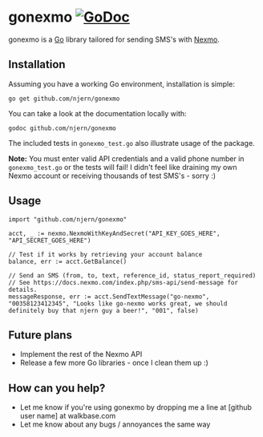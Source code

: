 # gonexmo [![GoDoc](https://godoc.org/github.com/njern/gonexmo?status.png)](https://godoc.org/github.com/njern/gonexmo)

gonexmo is a [Go](http://golang.org/) library tailored for sending SMS's with [Nexmo](https://www.nexmo.com/).


## Installation

Assuming you have a working Go environment, installation is simple:

    go get github.com/njern/gonexmo

You can take a look at the documentation locally with:

	godoc github.com/njern/gonexmo

The included tests in `gonexmo_test.go` also illustrate usage of the package. 

**Note:** You must enter valid API credentials and a valid phone number in `gonexmo_test.go` or the tests will fail! I didn't feel like draining my own Nexmo account or receiving thousands of test SMS's - sorry :)


## Usage
    import "github.com/njern/gonexmo"
    
    acct, _ := nexmo.NexmoWithKeyAndSecret("API_KEY_GOES_HERE", "API_SECRET_GOES_HERE")
    
    // Test if it works by retrieving your account balance
    balance, err := acct.GetBalance()
    
    // Send an SMS (from, to, text, reference_id, status_report_required) 
    // See https://docs.nexmo.com/index.php/sms-api/send-message for details.
    messageResponse, err := acct.SendTextMessage("go-nexmo", "00358123412345", "Looks like go-nexmo works great, we should definitely buy that njern guy a beer!", "001", false)

## Future plans

* Implement the rest of the Nexmo API
* Release a few more Go libraries - once I clean them up :)

## How can you help?

* Let me know if you're using gonexmo by dropping me a line at [github user name] at walkbase.com
* Let me know about any bugs / annoyances the same way
